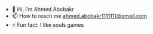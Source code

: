 - 👋 Hi, I’m Ahmed Abobakr
- 📫 How to reach me ahmed.abobakr1111111@gmail.com
- ⚡ Fun fact: I like souls games

<!---
bakr286/bakr286 is a ✨ special ✨ repository because its `README.md` (this file) appears on your GitHub profile.
You can click the Preview link to take a look at your changes.
--->
